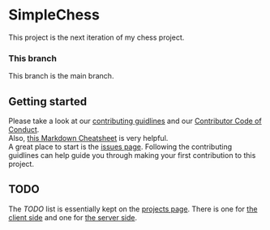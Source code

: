 # SimpleChess
This project is the next iteration of my chess project.  
### This branch  
This branch is the main branch.  
## Getting started  
Please take a look at our [contributing guidlines](../master/CONTRIBUTING.md) and our [Contributor Code of Conduct](../master/CODE_OF_CONDUCT.md).  
Also, [this Markdown Cheatsheet](https://github.com/adam-p/markdown-here/wiki/Markdown-Cheatsheet) is very helpful.  
A great place to start is the [issues page](https://github.com/LeftistTachyon/SimpleChess/issues). Following the contributing guidlines can help guide you through making your first contribution to this project.  
## TODO  
The _TODO_ list is essentially kept on the [projects page](https://github.com/LeftistTachyon/SimpleChess/projects). There is one for [the client side](https://github.com/LeftistTachyon/SimpleChess/projects/1) and one for [the server side](https://github.com/LeftistTachyon/SimpleChess/projects/2).  
